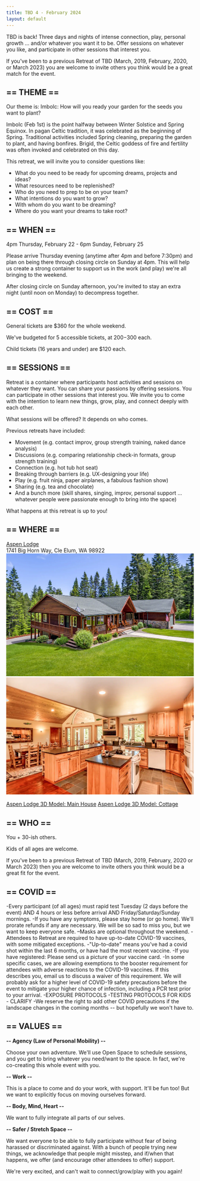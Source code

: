 ```yaml
---
title: TBD 4 - February 2024
layout: default
---
```


TBD is back! Three days and nights of intense connection, play, personal growth ... and/or whatever you want it to be. Offer sessions on whatever you like, and participate in other sessions that interest you.

If you've been to a previous Retreat of TBD (March, 2019, February, 2020, or March 2023) you are welcome to invite others you think would be a great match for the event.


## == THEME ==

Our theme is: Imbolc: How will you ready your garden for the seeds you want to plant?

Imbolc (Feb 1st) is the point halfway between Winter Solstice and Spring Equinox. In pagan Celtic tradition, it was celebrated as the beginning of Spring. Traditional activities included Spring cleaning, preparing the garden to plant, and having bonfires. Brigid, the Celtic goddess of fire and fertility was often invoked and celebrated on this day.

This retreat, we will invite you to consider questions like:
- What do you need to be ready for upcoming dreams, projects and ideas?
- What resources need to be replenished?
- Who do you need to prep to be on your team?
- What intentions do you want to grow?
- With whom do you want to be dreaming?
- Where do you want your dreams to take root?


## == WHEN ==

4pm Thursday, February 22 - 6pm Sunday, February 25

Please arrive Thursday evening (anytime after 4pm and before 7:30pm) and plan on being there through closing circle on Sunday at 4pm. This will help us create a strong container to support us in the work (and play) we're all bringing to the weekend.

After closing circle on Sunday afternoon, you're invited to stay an extra night (until noon on Monday) to decompress together.


## == COST ==

General tickets are $360 for the whole weekend.

We've budgeted for 5 accessible tickets, at $200-$300 each.

Child tickets (16 years and under) are $120 each.


## == SESSIONS ==

Retreat is a container where participants host activities and sessions on whatever they want. You can share your passions by offering sessions. You can participate in other sessions that interest you. We invite you to come with the intention to learn new things, grow, play, and connect deeply with each other.

What sessions will be offered? It depends on who comes.

Previous retreats have included:
- Movement (e.g. contact improv, group strength training, naked dance analysis)
- Discussions (e.g. comparing relationship check-in formats, group strength training)
- Connection (e.g. hot tub hot seat)
- Breaking through barriers (e.g. UX-designing your life)
- Play (e.g. fruit ninja, paper airplanes, a fabulous fashion show)
- Sharing (e.g. tea and chocolate)
- And a bunch more (skill shares, singing, improv, personal support ... whatever people were passionate enough to bring into the space)

What happens at this retreat is up to you!


## == WHERE ==

[Aspen Lodge](https://www.airbnb.com/rooms/24386352)<br/>
1741 Big Horn Way, Cle Elum, WA 98922<br/>
![](/images/aspenlodge-overview.webp)
![](/images/aspenlodge-kitchen.webp)

[Aspen Lodge 3D Model: Main House](https://my.matterport.com/show/?m=M824CnmybzM)
[Aspen Lodge 3D Model: Cottage](https://my.matterport.com/show/?m=QsHiYWkf9wJ)


## == WHO ==

You + 30-ish others.

Kids of all ages are welcome.

If you've been to a previous Retreat of TBD (March, 2019, February, 2020 or March 2023) then you are welcome to invite others you think would be a great fit for the event.

## == COVID ==

-Every participant (of all ages) must rapid test Tuesday (2 days before the event) AND 4 hours or less before arrival AND Friday/Saturday/Sunday mornings.
-If you have any symptoms, please stay home (or go home). We'll prorate refunds if any are necessary. We will be so sad to miss you, but we want to keep everyone safe.
–Masks are optional throughout the weekend.
-Attendees to Retreat are required to have up-to-date COVID-19 vaccines, with some mitigated exceptions.
-"Up-to-date" means you've had a covid shot within the last 6 months, or have had the most recent vaccine.
-If you have registered: Please send us a picture of your vaccine card.
-In some specific cases, we are allowing exemptions to the booster requirement for attendees with adverse reactions to the COVID-19 vaccines. If this describes you, email us to discuss a waiver of this requirement. We will probably ask for a higher level of COVID-19 safety precautions before the event to mitigate your higher chance of infection, including a PCR test prior to your arrival.
-EXPOSURE PROTOCOLS
-TESTING PROTOCOLS FOR KIDS - CLARIFY
-We reserve the right to add other COVID precautions if the landscape changes in the coming months -- but hopefully we won't have to.


## == VALUES ==

**-- Agency (Law of Personal Mobility) --**

Choose your own adventure. We'll use Open Space to schedule sessions, and you get to bring whatever you need/want to the space. In fact, we're co-creating this whole event with you.

**-- Work --**

This is a place to come and do your work, with support. It'll be fun too! But we want to explicitly focus on moving ourselves forward.

**-- Body, Mind, Heart --**

We want to fully integrate all parts of our selves.

**-- Safer / Stretch Space --**

We want everyone to be able to fully participate without fear of being harassed or discriminated against. With a bunch of people trying new things, we acknowledge that people might misstep, and if/when that happens, we offer (and encourage other attendees to offer) support.

We're very excited, and can't wait to connect/grow/play with you again!

